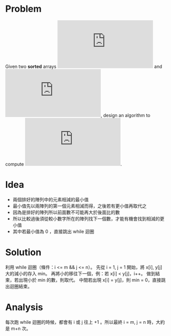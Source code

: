 # Problem

Given two **sorted** arrays ![x[1..m]](http://latex.codecogs.com/gif.latex?x%5B1..m%5D) and ![y[1..n]](http://latex.codecogs.com/gif.latex?y%5B1..n%5D), design an algorithm to compute ![min\_i,j|x[i]-y[i]|](http://latex.codecogs.com/gif.latex?%5Cmin\_%7Bi%2Cj%7D%5Cleft%7Cx%5Bi%5D-y%5Bj%5D%5Cright%7C).

# Idea

- 兩個排好的陣列中的元素相減的最小值
- 最小值先以兩陣列的第一個元素相減而得，之後若有更小值再取代之
- 因為是排好的陣列所以前面數不可能再大於後面比的數
- 所以比較過後須從較小數字所在的陣列找下一個數，才能有機會找到相減的更小值
- 其中若最小值為 0 ，直接跳出 while 迴圈

# Solution

利用 while 迴圈（條件：i <= m && j <= n）。
先從 i = 1, j = 1 開始，將 x[i], y[j] 大的減小的存入 min。
再將小的移往下一個，例：若 x[i] < y[j]，i++。
做到結束，若出現小於 min 的數，則取代。
中間若出現 x[i] = y[j]，則 min = 0，直接跳出迴圈結束。

# Analysis

每次跑 while 迴圈的時候，都會有 i 或 j 往上 +1 。所以最終 i = m, j = n 時，大約是 m+n 次。

